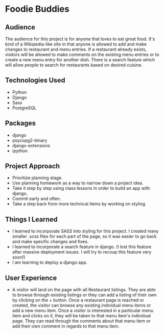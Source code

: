 # Foodie Buddies

## Audience

The audience for this project is for anyone that loves to eat great food. It's kind of a Wikipedia-like site in that anyone is allowed to add and make changes to restaurant and menu entries. If a restaurant already exists, visitors will be allowed to make comments on the existing menu entries or to create a new menu entry for another dish.
There is a search feature which will allow people to search for restaurants based on desired cuisine.

## Technologies Used

-  Python
-  Django
-  Sass
-  PostgreSQL

## Packages

-  django
-  psycopg2-binary
-  django-extensions
-  ipython

## Project Approach

-  Prioritize planning stage.
-  Use planning homework as a way to narrow down a project idea.
-  Take it step by step using class lessons in order to build an app with django.
-  Commit early and often.
-  Take a step back from more technical items by working on styling.

## Things I Learned

-  I learned to incorporate SASS into styling for this project. I created many smaller .scss files for each part of the page, so it was easier to go back and make specific changes and fixes.
-  I learned to incorporate a search feature in django. (I lost this feature after massive deployment issues. I will try to recoup this feature very soon!)
-  I am learning to deploy a django app.

## User Experience

-  A visitor will land on the page with all Restaurant listings. They are able to browse through existing listings or they can add a listing of their own by clicking on the + button. Once a restaurant page is reached or created, the visitor can browse any existing individual menu items or add a new menu item. Once a visitor is interested in a particular menu item and clicks on it, they will be taken to that menu item's individual page. They can read through the comments about that menu item or add their own comment in regards to that menu item.
